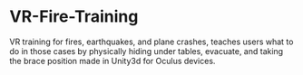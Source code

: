 # VR-Fire-Training
VR training for fires, earthquakes, and plane crashes, teaches users what to do in those cases by physically hiding under tables, evacuate, and taking the brace position made in Unity3d for Oculus devices.
